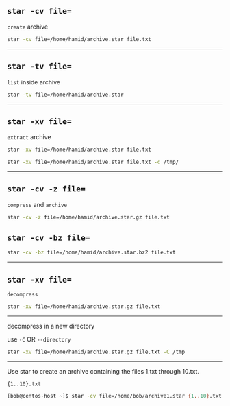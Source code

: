 
## `star -cv file=`

`create` archive

```bash
star -cv file=/home/hamid/archive.star file.txt
```

________________________________________________________________________________________________

## `star -tv file=`


`list` inside archive

```bash
star -tv file=/home/hamid/archive.star
```

________________________________________________________________________________________________

## `star -xv file=`

`extract` archive

```bash
star -xv file=/home/hamid/archive.star file.txt
```

```bash
star -xv file=/home/hamid/archive.star file.txt -c /tmp/
```

________________________________________________________________________________________________

## `star -cv -z file=`

`compress` and `archive`

```bash
star -cv -z file=/home/hamid/archive.star.gz file.txt
```

## `star -cv -bz file=`


```bash
star -cv -bz file=/home/hamid/archive.star.bz2 file.txt
```

________________________________________________________________________________________________

## `star -xv file=`

`decompress`

```bash
star -xv file=/home/hamid/archive.star.gz file.txt
```

________________________________________________________________________________________________



decompress in a new directory

use `-C`  OR  `--directory`

```bash
star -xv file=/home/hamid/archive.star.gz file.txt -C /tmp
```

________________________________________________________________________________________________



Use star to create an archive containing the files 1.txt through 10.txt. 

`{1..10}.txt`

```bash
[bob@centos-host ~]$ star -cv file=/home/bob/archive1.star {1..10}.txt
```



